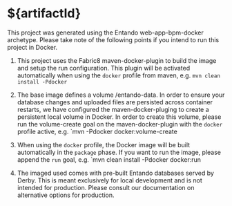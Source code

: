 # ${artifactId}

This project was generated using the Entando web-app-bpm-docker archetype. Please take note of the following points 
if you intend to run this project in Docker.

1. This project uses the Fabric8 maven-docker-plugin to build the image and setup the run configuration. This plugin
 will be activated automatically when using the `docker` profile from maven, e.g. `mvn clean install -Pdocker`

2. The base image defines a volume /entando-data. In order to ensure your database changes and uploaded files are
 persisted across container restarts, we have configured the maven-docker-pluging to create a persistent local volume in Docker.
 In order to create this volume, please run the volume-create goal on the maven-docker-plugin with the `docker` profile active, 
 e.g. `mvn -Pdocker docker:volume-create

3. When using the `docker` profile, the Docker image will be built automatically in the `package` phase. If you want
 to run the image, please append the `run` goal, e.g. `mvn clean install -Pdocker docker:run
 
4. The imaged used comes with pre-built Entando databases served by Derby. This is meant exclusively for local development
 and is not intended for production. Please consult our documentation on alternative options for production.    
